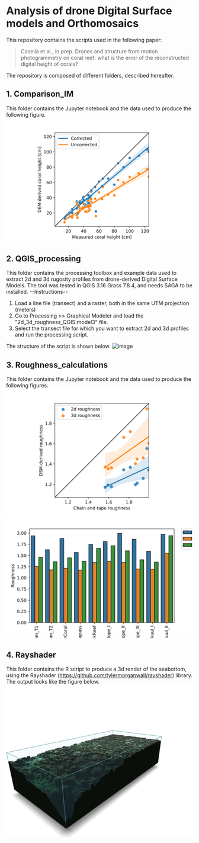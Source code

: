 # Analysis of drone Digital Surface models and Orthomosaics
This repository contains the scripts used in the following paper:
> Casella et al., in prep. Drones and structure from motion photogrammetry on coral reef: what is the error of the reconstructed digital height of corals?

The repository is composed of different folders, described hereafter.

## 1. Comparison_IM
This folder contains the Jupyter notebook and the data used to produce the following figure.
![Alt text](Comparison_IM/Indep_meas_comparison.svg?raw=true)

## 2. QGIS_processing
This folder contains the processing toolbox and example data used to extract 2d and 3d rugosity profiles from drone-derived Digital Surface Models.
The tool was tested in QGIS 3.16 Grass 7.8.4, and needs SAGA to be installed.
--Instructions--
1. Load a line file (transect) and a raster, both in the same UTM projection (meters)
2. Go to Processing >> Graphical Modeler and load the "2d_3d_roughness_QGIS.model3" file.
3. Select the transect file for which you want to extract 2d and 3d profiles and run the processing script.

The structure of the script is shown below.
![image](https://user-images.githubusercontent.com/16379400/122427295-48971300-cf91-11eb-995f-526c08690f40.png)

## 3. Roughness_calculations
This folder contains the Jupyter notebook and the data used to produce the following figures.
![Alt text](Roughness_calculations/comparison.svg?raw=true)
![Alt text](Roughness_calculations/roughness_comparison.svg?raw=true)

## 4. Rayshader
This folder contains the R script to produce a 3d render of the seabottom, using the Rayshader (https://github.com/tylermorganwall/rayshader) library. The output looks like the figure below.
![Alt text](Rayshader/3d_render.png?raw=true)
